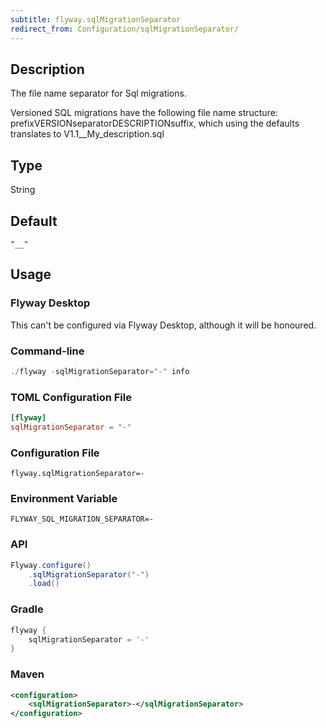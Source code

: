 ```yaml
---
subtitle: flyway.sqlMigrationSeparator
redirect_from: Configuration/sqlMigrationSeparator/
---
```


## Description

The file name separator for Sql migrations.

Versioned SQL migrations have the following file name structure: prefixVERSIONseparatorDESCRIPTIONsuffix, which using the defaults translates to V1.1__My_description.sql

## Type

String

## Default

`"__"`

## Usage

### Flyway Desktop

This can't be configured via Flyway Desktop, although it will be honoured.

### Command-line

```powershell
./flyway -sqlMigrationSeparator="-" info
```

### TOML Configuration File

```toml
[flyway]
sqlMigrationSeparator = "-"
```

### Configuration File

```properties
flyway.sqlMigrationSeparator=-
```

### Environment Variable

```properties
FLYWAY_SQL_MIGRATION_SEPARATOR=-
```

### API

```java
Flyway.configure()
    .sqlMigrationSeparator("-")
    .load()
```

### Gradle

```groovy
flyway {
    sqlMigrationSeparator = '-'
}
```

### Maven

```xml
<configuration>
    <sqlMigrationSeparator>-</sqlMigrationSeparator>
</configuration>
```
